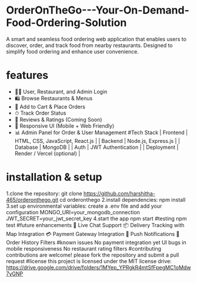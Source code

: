 # OrderOnTheGo---Your-On-Demand-Food-Ordering-Solution

A smart and seamless food ordering web application that enables users to discover, order, and track food from nearby restaurants.
Designed to simplify food ordering and enhance user convenience.
# features

- 👨‍🍳 User, Restaurant, and Admin Login
- 🛍 Browse Restaurants & Menus
- 📝 Add to Cart & Place Orders
- ⏱ Track Order Status
- 💬 Reviews & Ratings (Coming Soon)
- 📱 Responsive UI (Mobile + Web Friendly)
- 📊 Admin Panel for Order & User Management
#Tech Stack
| Frontend     | HTML, CSS, JavaScript, React.js   |
| Backend      | Node.js, Express.js               |
| Database     | MongoDB                           |
| Auth         | JWT Authentication                |
| Deployment   | Render / Vercel (optional)        |
# installation & setup
1.clone the repository:
git clone https://github.com/harshitha-465/orderonthego.git
cd orderonthego
2.install dependencies:
npm install
3.set up environmental variables: create a .env file and add your configuration
MONGO_URI=your_mongodb_connection
JWT_SECRET=your_jwt_secret_key
4.start the app
npm start
#testing
npm test
#future enhancements
💬 Live Chat Support
📦 Delivery Tracking with Map Integration
💳 Payment Gateway Integration
🔔 Push Notifications
📆 Order History Filters
#known issues
No payment integration yet
UI bugs in mobile responsiveness
No restaurant rating filters
#contributing
contributions are welcome! please fork the repository and submit a pull request
#license
this project is licensed under the MIT license
drive:
https://drive.google.com/drive/folders/1MYep_YPRgkR4mtSfFpegMC1oMdw7yGNP


